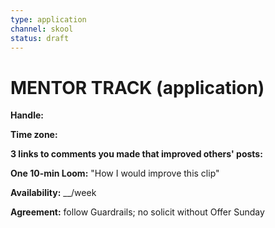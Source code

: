 ```yaml
---
type: application
channel: skool
status: draft
---
```


# MENTOR TRACK (application)

**Handle:**

**Time zone:**

**3 links to comments you made that improved others' posts:**

**One 10-min Loom:** "How I would improve this clip"

**Availability:** __/week

**Agreement:** follow Guardrails; no solicit without Offer Sunday
